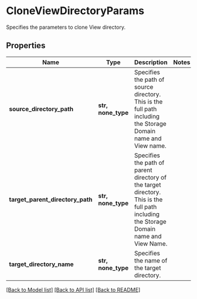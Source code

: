 # CloneViewDirectoryParams

Specifies the parameters to clone View directory.

## Properties
Name | Type | Description | Notes
------------ | ------------- | ------------- | -------------
**source_directory_path** | **str, none_type** | Specifies the path of source directory. This is the full path including the Storage Domain name and View name. | 
**target_parent_directory_path** | **str, none_type** | Specifies the path of parent directory of the target directory. This is the full path including the Storage Domain name and View Name. | 
**target_directory_name** | **str, none_type** | Specifies the name of the target directory. | 

[[Back to Model list]](../README.md#documentation-for-models) [[Back to API list]](../README.md#documentation-for-api-endpoints) [[Back to README]](../README.md)


